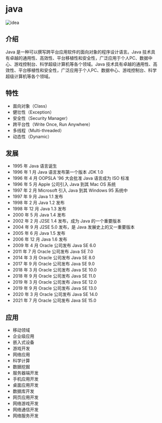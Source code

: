 # java 

![idea](https://ouyanghongyio.github.io/data/images/java-logo.png)

## 介绍

Java 是一种可以撰写跨平台应用软件的面向对象的程序设计语言。Java 技术具有卓越的通用性、高效性、平台移植性和安全性，广泛应用于个人PC、数据中心、游戏控制台、科学超级计算机等各个领域。Java 技术具有卓越的通用性、高效性、平台移植性和安全性，广泛应用于个人PC、数据中心、游戏控制台、科学超级计算机等各个领域。

## 特性

- 面向对象（Class）
- 健壮性（Exception）
- 安全性（Security Manager）
- 跨平台性（Write Once, Run Anywhere）
- 多线程（Multi-threaded）
- 动态性（Dynamic）

## 发展

- 1995 年 Java 语言诞生
- 1996 年 1 月 Java 语言发布第一个版本 JDK 1.0
- 1996 年 4 月 OOPSLA '96 大会批准 Java 语言成为 ISO 标准
- 1996 年 5 月 Apple 公司引入 Java 到其 Mac OS 系统
- 1997 年 2 月 Microsoft 引入 Java 到其 Windows 95 系统中
- 1997 年 9 月 Java 1.1 发布
- 1998 年 2 月 Java 1.2 发布
- 1998 年 12 月 Java 1.3 发布
- 2000 年 5 月 Java 1.4 发布
- 2002 年 2 月 J2SE 1.4 发布，成为 Java 的一个重要版本
- 2004 年 9 月 J2SE 5.0 发布，是 Java 发展史上的又一重要版本
- 2005 年 6 月 Java 1.5 发布
- 2006 年 12 月 Java 1.6 发布
- 2009 年 4 月 Oracle 公司发布 Java SE 6.0
- 2011 年 7 月 Oracle 公司发布 Java SE 7.0
- 2014 年 3 月 Oracle 公司发布 Java SE 8.0
- 2017 年 9 月 Oracle 公司发布 Java SE 9.0
- 2018 年 3 月 Oracle 公司发布 Java SE 10.0
- 2018 年 9 月 Oracle 公司发布 Java SE 11.0
- 2019 年 3 月 Oracle 公司发布 Java SE 12.0
- 2019 年 9 月 Oracle 公司发布 Java SE 13.0
- 2020 年 3 月 Oracle 公司发布 Java SE 14.0
- 2021 年 7 月 Oracle 公司发布 Java SE 15.0

## 应用

- 移动领域
- 企业级应用
- 嵌入式设备
- 游戏开发
- 网络应用
- 科学计算
- 数据挖掘
- 服务器端开发
- 手机应用开发
- 桌面应用开发
- 数据库开发
- 网页应用开发
- 网络游戏开发
- 网络通信开发
- 网络服务开发